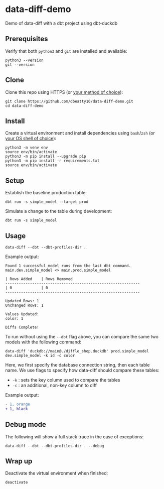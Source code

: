 # data-diff-demo
Demo of data-diff with a dbt project using dbt-duckdb

## Prerequisites

Verify that both `python3` and `git` are installed and available:
```shell
python3 --version
git --version
```

## Clone

Clone this repo using HTTPS (or [your method of choice](docs/clone.md)):

```shell
git clone https://github.com/dbeatty10/data-diff-demo.git
cd data-diff-demo
```

</details>

## Install
Create a virtual environment and install dependencies using `bash`/`zsh` (or [your OS shell of choice](docs/virtual-environment.md)):

```shell
python3 -m venv env
source env/bin/activate
python3 -m pip install --upgrade pip
python3 -m pip install -r requirements.txt
source env/bin/activate
```

## Setup

Establish the baseline production table:
```shell
dbt run -s simple_model --target prod
```

Simulate a change to the table during development:
```
dbt run -s simple_model
```

## Usage

```shell
data-diff --dbt --dbt-profiles-dir .
```

Example output:
```
Found 1 successful model runs from the last dbt command.
main.dev.simple_model <> main.prod.simple_model 

| Rows Added    | Rows Removed
------------------------------------------------------------
| 0             | 0
------------------------------------------------------------

Updated Rows: 1
Unchanged Rows: 1

Values Updated:
color: 1

Diffs Complete!
```

To run without using the `--dbt` flag above, you can compare the same two models with the following command:

```shell
data-diff 'duckdb://main@./diffle_shop.duckdb' prod.simple_model dev.simple_model -k id -c color
```

Here, we first specify the database connection string, then each table name. We use flags to specify how data-diff should compare these tables:

- `-k` : sets the key column used to compare the tables
- `-c` : an additional, non-key column to diff 

Example output:

```diff
- 1, orange
+ 1, black
```

## Debug mode

The following will show a full stack trace in the case of exceptions:
```shell
data-diff --dbt --dbt-profiles-dir . --debug
```

## Wrap up
Deactivate the virtual environment when finished:

```shell
deactivate
```
